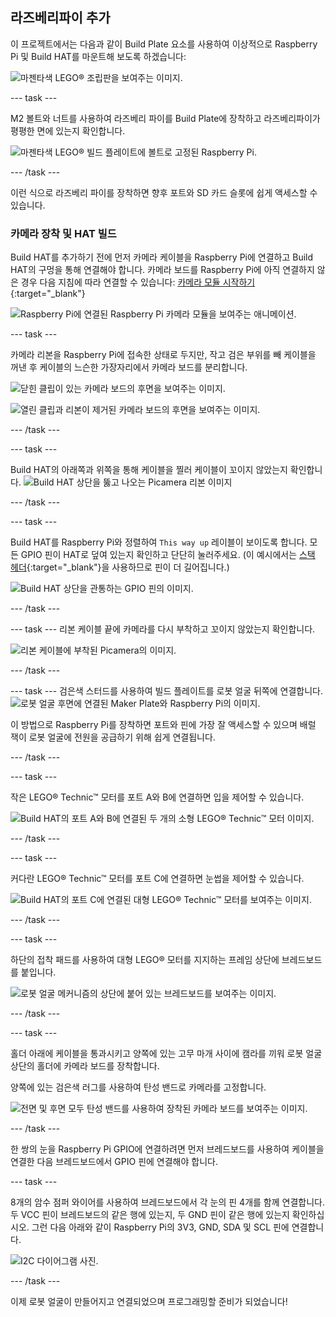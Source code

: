 ## 라즈베리파이 추가

이 프로젝트에서는 다음과 같이 Build Plate 요소를 사용하여 이상적으로 Raspberry Pi 및 Build HAT를 마운트해 보도록 하겠습니다:

![마젠타색 LEGO® 조립판을 보여주는 이미지.](images/build_10.png)

--- task ---

M2 볼트와 너트를 사용하여 라즈베리 파이를 Build Plate에 장착하고 라즈베리파이가 평평한 면에 있는지 확인합니다.

 ![마젠타색 LEGO® 빌드 플레이트에 볼트로 고정된 Raspberry Pi.](images/build_11.jpg)

--- /task ---

이런 식으로 라즈베리 파이를 장착하면 향후 포트와 SD 카드 슬롯에 쉽게 액세스할 수 있습니다.

### 카메라 장착 및 HAT 빌드

Build HAT를 추가하기 전에 먼저 카메라 케이블을 Raspberry Pi에 연결하고 Build HAT의 구멍을 통해 연결해야 합니다. 카메라 보드를 Raspberry Pi에 아직 연결하지 않은 경우 다음 지침에 따라 연결할 수 있습니다: [카메라 모듈 시작하기](https://projects.raspberrypi.org/en/projects/getting-started-with-picamera){:target="_blank"}

![Raspberry Pi에 연결된 Raspberry Pi 카메라 모듈을 보여주는 애니메이션.](images/connect-camera.gif)

--- task ---

카메라 리본을 Raspberry Pi에 접속한 상태로 두지만, 작고 검은 부위를 빼 케이블을 꺼낸 후 케이블의 느슨한 가장자리에서 카메라 보드를 분리합니다.

![닫힌 클립이 있는 카메라 보드의 후면을 보여주는 이미지.](images/build_12.jpg)

![열린 클립과 리본이 제거된 카메라 보드의 후면을 보여주는 이미지.](images/build_13.jpg)

--- /task ---

--- task ---

Build HAT의 아래쪽과 위쪽을 통해 케이블을 찔러 케이블이 꼬이지 않았는지 확인합니다. ![Build HAT 상단을 뚫고 나오는 Picamera 리본 이미지](images/build_14.jpg)

--- /task ---

--- task ---

Build HAT를 Raspberry Pi와 정렬하여 `This way up` 레이블이 보이도록 합니다. 모든 GPIO 핀이 HAT로 덮여 있는지 확인하고 단단히 눌러주세요. (이 예시에서는 [스택 헤더](https://www.adafruit.com/product/2223){:target="_blank"}을 사용하므로 핀이 더 길어집니다.)

![Build HAT 상단을 관통하는 GPIO 핀의 이미지.](images/build_15.jpg)

--- /task ---

--- task --- 리본 케이블 끝에 카메라를 다시 부착하고 꼬이지 않았는지 확인합니다.

![리본 케이블에 부착된 Picamera의 이미지.](images/build_16.jpg)

--- /task ---

--- task --- 검은색 스터드를 사용하여 빌드 플레이트를 로봇 얼굴 뒤쪽에 연결합니다. ![로봇 얼굴 후면에 연결된 Maker Plate와 Raspberry Pi의 이미지.](images/build_17.jpg)

이 방법으로 Raspberry Pi를 장착하면 포트와 핀에 가장 잘 액세스할 수 있으며 배럴 잭이 로봇 얼굴에 전원을 공급하기 위해 쉽게 연결됩니다.

--- /task ---

--- task ---

작은 LEGO® Technic™ 모터를 포트 A와 B에 연결하면 입을 제어할 수 있습니다.

![Build HAT의 포트 A와 B에 연결된 두 개의 소형 LEGO® Technic™ 모터 이미지.](images/build_18.jpg)

--- /task ---

--- task ---

커다란 LEGO® Technic™ 모터를 포트 C에 연결하면 눈썹을 제어할 수 있습니다.

![Build HAT의 포트 C에 연결된 대형 LEGO® Technic™ 모터를 보여주는 이미지.](images/build_19.jpg)

--- /task ---

--- task ---

하단의 접착 패드를 사용하여 대형 LEGO® 모터를 지지하는 프레임 상단에 브레드보드를 붙입니다.

![로봇 얼굴 메커니즘의 상단에 붙어 있는 브레드보드를 보여주는 이미지.](images/build_20.jpg)

--- /task ---

--- task ---

홀더 아래에 케이블을 통과시키고 양쪽에 있는 고무 마개 사이에 캠라를 끼워 로봇 얼굴 상단의 홀더에 카메라 보드를 장착합니다.

양쪽에 있는 검은색 러그를 사용하여 탄성 밴드로 카메라를 고정합니다.

![전면 및 후면 모두 탄성 밴드를 사용하여 장착된 카메라 보드를 보여주는 이미지.](images/build_21.jpg)

--- /task ---

한 쌍의 눈을 Raspberry Pi GPIO에 연결하려면 먼저 브레드보드를 사용하여 케이블을 연결한 다음 브레드보드에서 GPIO 핀에 연결해야 합니다.

--- task ---

8개의 암수 점퍼 와이어를 사용하여 브레드보드에서 각 눈의 핀 4개를 함께 연결합니다. 두 VCC 핀이 브레드보드의 같은 행에 있는지, 두 GND 핀이 같은 행에 있는지 확인하십시오. 그런 다음 아래와 같이 Raspberry Pi의 3V3, GND, SDA 및 SCL 핀에 연결합니다.

![I2C 다이어그램 사진.](images/eye_wiring.png)

--- /task ---

이제 로봇 얼굴이 만들어지고 연결되었으며 프로그래밍할 준비가 되었습니다!





